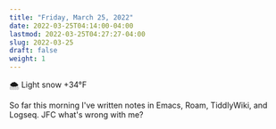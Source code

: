 ```yaml
---
title: "Friday, March 25, 2022"
date: 2022-03-25T04:14:00-04:00
lastmod: 2022-03-25T04:27:27-04:00
slug: 2022-03-25
draft: false
weight: 1
---
```


🌨  Light snow +34°F

So far this morning I've written notes in Emacs, Roam, TiddlyWiki, and Logseq. JFC what's wrong with me?

[//]: # "Exported with love from a post written in Org mode"
[//]: # "- https://github.com/kaushalmodi/ox-hugo"
